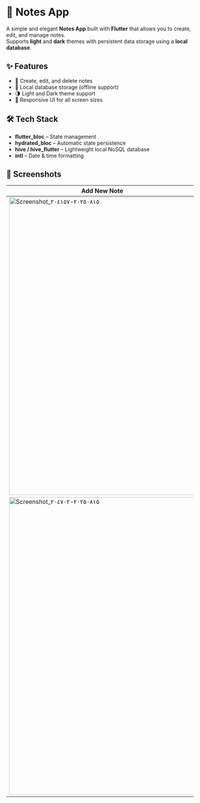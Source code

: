 # 📝 Notes App

A simple and elegant **Notes App** built with **Flutter** that allows you to create, edit, and manage notes.  
Supports **light** and **dark** themes with persistent data storage using a **local database**.

## ✨ Features

- 📌 Create, edit, and delete notes
- 💾 Local database storage (offline support)
- 🌗 Light and Dark theme support
- 📱 Responsive UI for all screen sizes

## 🛠 Tech Stack

- **flutter_bloc** – State management
- **hydrated_bloc** – Automatic state persistence
- **hive / hive_flutter** – Lightweight local NoSQL database
- **intl** – Date & time formatting

## 📸 Screenshots

| Add New Note | Home View | Edit Note |
|-------------|------------|------------|
|<img width="500" height="800" alt="Screenshot_٢٠٢٥٠٨١٥-٢٠٤١٥٧" src="https://github.com/user-attachments/assets/ebda5618-2d9d-468f-9bef-f8fc12bd0fd2" />|<img width="500" height="800" alt="Screenshot_٢٠٢٥٠٨١٥-٢٠٤٤١١" src="https://github.com/user-attachments/assets/70b6c246-7a7f-4701-8bc9-89170437bb98" />|<img width="500" height="800" alt="Screenshot_٢٠٢٥٠٨١٥-٢٠٤٤٢٨" src="https://github.com/user-attachments/assets/3c66b9b5-f860-455d-b044-e19b035648a6" />|
|<img width="500" height="800" alt="Screenshot_٢٠٢٥٠٨١٥-٢٠٤٧٠٢" src="https://github.com/user-attachments/assets/4ac8f9b8-bf1a-46d2-9e0c-e557a705a169" />|<img width="500" height="800" alt="Screenshot_٢٠٢٥٠٨١٥-٢٠٤٨١٤" src="https://github.com/user-attachments/assets/16beecd2-7fc5-4b0a-afd3-8babf55ff424" />|<img width="500" height="800" alt="Screenshot_٢٠٢٥٠٨١٥-٢٠٤٨٠١" src="https://github.com/user-attachments/assets/2241ce99-4381-47a1-af3f-ea82eee571e5" />|
